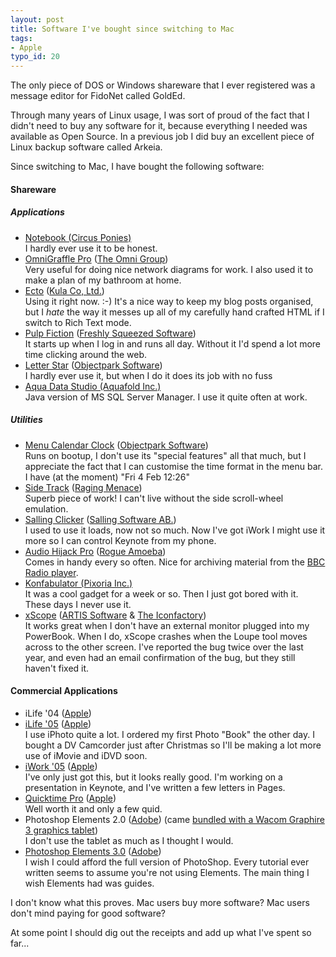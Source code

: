 ```yaml
---
layout: post
title: Software I've bought since switching to Mac
tags:
- Apple
typo_id: 20
---
```

<p>
The only piece of DOS or Windows shareware that I ever registered was a message editor for FidoNet called GoldEd.
</p><p>
Through many years of Linux usage, I was sort of proud of the fact that I didn't need to buy any software for it, because everything I needed was available as Open Source.  In a previous job I did buy an excellent piece of Linux backup software called Arkeia.
</p><p>
Since switching to Mac, I have bought the following software:
</p>
<h4>Shareware</h4>
<h5>Applications</h5>

<ul>
<li><a href="http://www.circusponies.com/">Notebook (Circus Ponies)</a>
<br/>
I hardly ever use it to be honest.</li>


<li><a href="http://www.omnigroup.com/applications/omnigraffle/pro/">OmniGraffle Pro</a> (<a href="http://www.omnigroup.com/">The Omni Group</a>)
<br/>
Very useful for doing nice network diagrams for work.  I also used it to make a plan of my bathroom at home.</li>


<li><a href="http://ecto.kung-foo.tv/">Ecto</a> (<a href="http://ecto.kung-foo.tv/">Kula Co, Ltd.</a>)
<br/>
Using it right now. :-)  It's a nice way to keep my blog posts organised, but I <em>hate</em> the way it messes up all of my carefully hand crafted HTML if I switch to Rich Text mode.</li>


<li><a href="http://freshlysqueezedsoftware.com/products/pulpfiction/">Pulp Fiction</a> (<a href="http://freshlysqueezedsoftware.com/">Freshly Squeezed Software</a>)
<br/>
It starts up when I log in and runs all day.  Without it I'd spend a lot more time clicking around the web.</li>


<li><a href="http://www.objectpark.net/letterstar.html">Letter Star</a> (<a href="http://www.objectpark.net/">Objectpark Software</a>)
<br/>
I hardly ever use it, but when I do it does its job with no fuss</li>



<li><a href="http://www.aquafold.com/">Aqua Data Studio (Aquafold Inc.)</a>
<br/>
Java version of MS SQL Server Manager.  I use it quite often at work.</li>

</ul>


<h5>Utilities</h5>
<ul>

<li><a href="http://www.objectpark.net/mcc.html">Menu Calendar Clock</a> (<a href="http://www.objectpark.net/">Objectpark Software</a>)
<br/>
Runs on bootup, I don't use its "special features" all that much, but I appreciate the fact that I can customise the time format in the menu bar.  I have (at the moment) "Fri 4 Feb 12:26"
</li>

<li><a href="http://www.ragingmenace.com/software/sidetrack/">Side Track</a> (<a href="http://www.ragingmenace.com/">Raging Menace</a>)
<br/>
Superb piece of work!  I can't live without the side scroll-wheel emulation.
</li>

<li><a href="http://clicker.salling.com/">Salling Clicker</a> (<a href="http://www.salling.com/">Salling Software AB.</a>)
<br/>
I used to use it loads, now not so much.  Now I've got iWork I might use it more so I can control Keynote from my phone.
</li>

<li><a href="http://www.rogueamoeba.com/audiohijackpro/">Audio Hijack Pro</a> (<a href="http://www.rogueamoeba.com/">Rogue Amoeba</a>)
<br/>
Comes in handy every so often.  Nice for archiving material from the <a href="http://www.bbc.co.uk/radio/">BBC Radio player</a>.
</li>

<li><a href="http://www.konfabulator.com/">Konfabulator (Pixoria Inc.)</a>
<br/>
It was a cool gadget for a week or so.  Then I just got bored with it.  These days I never use it.
</li>

<li><a href="http://www.iconfactory.com/xs_home.asp">xScope</a> (<a href="http://www.artissoftware.com/">ARTIS Software</a> & <a href="http://www.iconfactory.com/">The Iconfactory</a>)
<br/>
It works great when I don't have an external monitor plugged into my PowerBook.  When I do, xScope crashes when the Loupe tool moves across to the other screen.  I've reported the bug twice over the last year, and even had an email confirmation of the bug, but they still haven't fixed it.
</li>

</ul>

<h4>Commercial Applications</h4>
<ul>
<li>iLife '04 (<a href="http://www.apple.com/">Apple</a>)</li>
<li><a href="http://www.apple.com/ilife/">iLife '05</a> (<a href="http://www.apple.com/">Apple</a>)
<br/>
I use iPhoto quite a lot.  I ordered my first Photo "Book" the other day.  I bought a DV Camcorder just after Christmas so I'll be making a lot more use of iMovie and iDVD soon.
</li>
<li><a href="http://www.apple.com/iwork/">iWork '05</a> (<a href="http://www.apple.com/">Apple</a>)
<br/>
I've only just got this, but it looks really good.  I'm working on a presentation in Keynote, and I've written a few letters in Pages.</li>
<li><a href="http://www.apple.com/quicktime/upgrade/">Quicktime Pro</a> (<a href="http://www.apple.com/">Apple</a>)
<br/>
Well worth it and only a few quid.
</li>
<li>Photoshop Elements 2.0 (<a href="http://www.adobe.com/">Adobe</a>) (came <a href="http://www.amazon.co.uk/exec/obidos/ASIN/B0000D1JAX">bundled with a Wacom Graphire 3 graphics tablet</a>)
<br/>
I don't use the tablet as much as I thought I would.</li>
<li><a href="http://www.adobe.com/products/photoshopelmac/main.html">Photoshop Elements 3.0</a> (<a href="http://www.adobe.com/">Adobe</a>)
<br/>
I wish I could afford the full version of PhotoShop.  Every tutorial ever written seems to assume you're not using Elements.  The main thing I wish Elements had was guides.</li>
</ul>
<p>
I don't know what this proves.  Mac users buy more software?  Mac users don't mind paying for good software?
</p>
<p>At some point I should dig out the receipts and add up what I've spent so far...</p>
